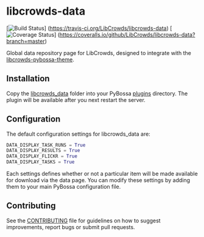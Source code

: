 # libcrowds-data

[![Build Status](https://travis-ci.org/LibCrowds/libcrowds-data.svg?branch=master)]
(https://travis-ci.org/LibCrowds/libcrowds-data)
[![Coverage Status](https://coveralls.io/repos/LibCrowds/libcrowds-data/badge.svg)]
(https://coveralls.io/github/LibCrowds/libcrowds-data?branch=master)

Global data repository page for LibCrowds, designed to integrate with the
[libcrowds-pybossa-theme](https://github.com/LibCrowds/libcrowds-pybossa-theme).


## Installation

Copy the [libcrowds_data](libcrowds_data) folder into your PyBossa
[plugins](https://github.com/PyBossa/pybossa/tree/master/pybossa/plugins) directory. The
plugin will be available after you next restart the server.

## Configuration

The default configuration settings for libcrowds_data are:

``` Python
DATA_DISPLAY_TASK_RUNS = True
DATA_DISPLAY_RESULTS = True
DATA_DISPLAY_FLICKR = True
DATA_DISPLAY_TASKS = True
```

Each settings defines whether or not a particular item will be made available for
download via the data page. You can modify these settings by adding them to your
main PyBossa configuration file.


## Contributing

See the [CONTRIBUTING](CONTRIBUTING.md) file for guidelines on how to suggest improvements,
report bugs or submit pull requests.